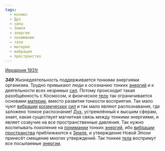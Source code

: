 ```yaml
---
tags:
  - космос
  - Дух
  - сила
  - Земля
  - энергия
  - понимание
  - тело
  - материя
  - вибрация
  - пространство
---
```


[Иерархия 1931г](https://127.0.0.1:4002/agni/1931)

___349___
Жизнедеятельность поддерживается тонкими энергиями организма. Трудно привыкают люди к осознанию тонких [энергий](../../../tags/#энергия) и к деятельности всех незримых [сил](../../../tags/#сила). Потому происходит такая разобщённость с Космосом, и физическое [тело](../../../tags/#тело) так ограничивается основами [материи](../../../tags/#материя), вместо развития тонкости восприятия. Так мало чуют [вибрации](../../../tags/#вибрация) [космических](../../../tags/#космос) [сил](../../../tags/#сила) и так мало являют распознавания, где заложено тонкое распознание! [Дух](../../../tags/#Дух), устремлённый к высшим сферам, знает, какая существует магнитная связь между тонкими энергиями, и являет созвучие на все пространственные давления. Так нужно воспитывать поколение на [понимании](../../../tags/#понимание) тонких [энергий](../../../tags/#энергия), ибо [вибрации](../../../tags/#вибрация) [пространства](../../../tags/#пространство) приближаются к [Земле](../../../tags/#Земля), и утверждение Новой Эпохи принесёт смещение многих утверждений. Так тонкие [тела](../../../tags/#тело) воспримут все посылаемые [энергии](../../../tags/#энергия).   

